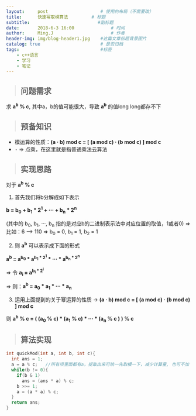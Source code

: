 ```yaml
---
layout:     post                    # 使用的布局（不需要改）
title:      快速幂取模算法         # 标题
subtitle:                          #副标题
date:       2018-6-3 16:00              # 时间
author:     Ming.J                      # 作者
header-img: img/blog-header1.jpg    #这篇文章标题背景图片
catalog: true                       # 是否归档
tags:                               #标签
    - c++语言
    - 学习
    - 笔记
---
```



> ## 问题需求

求 **a<sup>b</sup> % c**, 其中a，b的值可能很大，导致 **a<sup>b</sup>** 的值long long都存不下

> ## 预备知识

- 模运算的性质：**(a · b) mod c = [ (a mod c) · (b mod c) ] mod c**
- **`·`** => 点乘，在这里就是指普通乘法云算法

> ## 实现思路

对于 **a<sup>b</sup> % c**
1. 首先我们将b分解成如下表示

  **b = b<sub>0</sub> + b<sub>1</sub> \* 2<sup>1</sup> + ··· + b<sub>n</sub> \* 2<sup>n</sup>**

  (其中的 b<sub>0</sub>, b<sub>1</sub>, ···, b<sub>n</sub> 指的是对应b的二进制表示法中对应位置的取值，1或者0) => 比如：6 —> 110  =>  b<sub>0</sub> = 0, b<sub>1</sub> = 1, b<sub>2</sub> = 1

2. 则 **a<sup>b</sup>** 可以表示成下面的形式

  **a<sup>b</sup> = a<sup>b<sub>0</sub></sup> \* a<sup>b<sub>1</sub> \* 2<sup>1</sup></sup> \* ··· \* a<sup>b<sub>n</sub> \* 2<sup>n</sup></sup>**

  => 令 **a<sub>i</sub> = a<sup>b<sub>i</sub> \* 2<sup>i</sup></sup>**

  => 则：**a<sup>b</sup> = a<sub>0</sub> \* a<sub>1</sub> \* ··· \* a<sub>n</sub>**

3. 运用上面提到的关于幂运算的性质 -> **(a · b) mod c = [ (a mod c) · (b mod c) ] mod c**

  则 **a<sup>b</sup> % c = ( (a<sub>0</sub> % c) \* (a<sub>1</sub> % c) \* ··· \* (a<sub>n</sub> % c ) ) % c**


> ## 算法实现

```c++
int quickMod(int a, int b, int c){
  int ans = 1;
  a = a % c;   //所有项里面都有a，提取出来可统一先取模一下，减少计算量, 也可不加
  while(b != 0){
    if(b & 1)
      ans = (ans * a) % c;
    b >>= 1;
    a = (a * a) % c;
  }
  return ans;
}
```
